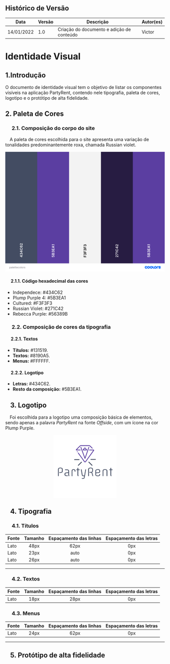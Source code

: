 ## Histórico de Versão

| Data       | Versão | Descrição                                 | Autor(es) |
| ---------- | ------ | ----------------------------------------- | --------- |
| 14/01/2022 | 1.0    | Criação do documento e adição de conteúdo | Victor    |

# Identidade Visual

## 1.Introdução

O documento de identidade visual tem o objetivo de listar os componentes visíveis na aplicação PartyRent, contendo nele tipografia, paleta de cores, logotipo e o protótipo de alta fidelidade.

## 2. Paleta de Cores

### &emsp; 2.1. Composição do corpo do site

&emsp;A paleta de cores escolhida para o site apresenta uma variação de tonalidades predominantemente roxa, chamada Russian violet.

[![Russian Violet](../modelagem/imagensmodel/palettecolors.png)](../modelagem/imagensmodel/palettecolors.png)

#### &emsp; 2.1.1. Código hexadecimal das cores

-   Independece: #434C62
-   Plump Purple 4: #5B3EA1
-   Cultured: #F3F3F3
-   Russian Violet: #271C42
-   Rebecca Purple: #56389B

### &emsp; 2.2. Composição de cores da tipografia

#### &emsp; 2.2.1. Textos

-   **Títulos:** #131519.
-   **Textos:** #8190A5.
-   **Menus:** #FFFFFF.

#### &emsp; 2.2.2. Logotipo

-   **Letras:** #434C62.
-   **Resto da composição:** #5B3EA1.

## &ensp; 3. Logotipo

&emsp;Foi escolhida para a logotipo uma composição básica de elementos, sendo apenas a palavra _PartyRent_ na fonte _Offside_, com um ícone na cor Plump Purple.

 <center>
<img src="../../assets/logo.png" alt="logo" align="middle">
</center>

## &ensp; 4. Tipografia

### &emsp; 4.1. Títulos

| Fonte | Tamanho | Espaçamento das linhas | Espaçamento das letras |
| :---- | :-----: | :--------------------: | :--------------------: |
| Lato  |  48px   |          62px          |          0px           |
| Lato  |  23px   |          auto          |          0px           |
| Lato  |  26px   |          auto          |          0px           |

---

### &emsp; 4.2. Textos

| Fonte | Tamanho | Espaçamento das linhas | Espaçamento das letras |
| :---- | :-----: | :--------------------: | :--------------------: |
| Lato  |  18px   |          28px          |          0px           |

### &emsp; 4.3. Menus

| Fonte | Tamanho | Espaçamento das linhas | Espaçamento das letras |
| :---- | :-----: | :--------------------: | :--------------------: |
| Lato  |  24px   |          62px          |          0px           |

---

## &ensp; 5. Protótipo de alta fidelidade
